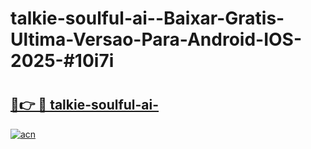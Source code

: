 # talkie-soulful-ai--Baixar-Gratis-Ultima-Versao-Para-Android-IOS-2025-#10i7i

# <h2><a href="https://ainizakaria.my?title=talkie-soulful-ai-&ref=24M">🔗👉 🔴 talkie-soulful-ai-</a></h2>

[![acn](https://github.com/user-attachments/assets/0f9c940e-d8b0-45ae-aac7-cd30a18b3e1c)](https://ainizakaria.my?title=talkie-soulful-ai-&ref=24M)

